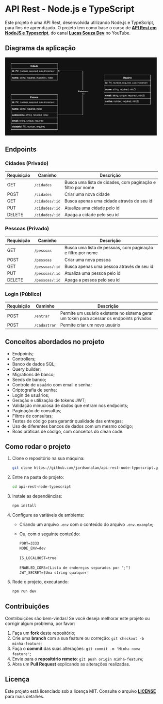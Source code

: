# API Rest - Node.js e TypeScript
Este projeto é uma API Rest, desenvolvida utilizando Node.js e TypeScript, para fins de aprendizado. O projeto tem como base o curso de **[API Rest em NodeJS e Typescript](https://youtu.be/SVepTuBK4V0)**, do canal **[Lucas Souza Dev](https://www.youtube.com/c/LucasSouzaDev)** no YouTube.

## Diagrama da aplicação
<img src="./docs/api_nodejs_typescript.png" width="500"></img>

## Endpoints
### Cidades (Privado)
| Requisição | Caminho | Descrição |
| --- | --- | --- |
| GET | `/cidades` | Busca uma lista de cidades, com paginação e filtro por nome |
| POST | `/cidades` | Criar uma nova cidade |
| GET | `/cidades/:id` | Busca apenas uma cidade através de seu id |
| PUT | `/cidades/:id` | Atualiza uma cidade pelo id |
| DELETE | `/cidades/:id` | Apaga a cidade pelo seu id |

### Pessoas (Privado)
| Requisição | Caminho | Descrição |
| --- | --- | --- |
| GET | `/pessoas` | Busca uma lista de pessoas, com paginação e filtro por nome |
| POST | `/pessoas` | Criar uma nova pessoa |
| GET | `/pessoas/:id` | Busca apenas uma pessoa através de seu id |
| PUT | `/pessoas/:id` | Atualiza uma pessoa pelo id |
| DELETE | `/pessoas/:id` | Apaga a pessoa pelo seu id |

### Login (Público)
| Requisição | Caminho | Descrição |
| --- | --- | --- |
| POST | `/entrar` | Permite um usuário existente no sistema gerar um token para acessar os endpoints privados |
| POST | `/cadastrar` | Permite criar um novo usuário |

## Conceitos abordados no projeto
- Endpoints;
- Controllers;
- Banco de dados SQL;
- Query builder;
- Migrations de banco;
- Seeds de banco;
- Controle de usuário com email e senha;
- Criptografia de senha;
- Login de usuários;
- Geração e utilização de tokens JWT;
- Validação minuciosa de dados que entram nos endpoints;
- Paginação de consultas;
- Filtros de consultas;
- Testes de código para garantir qualidade das entregas;
- Uso de diferentes bancos de dados com um mesmo código;
- Boas práticas de código, com conceitos do clean code.

## Como rodar o projeto
1. Clone o repositório na sua máquina:
    ```bash
    git clone https://github.com/jardsonalan/api-rest-node-typescript.git
    ```

2. Entre na pasta do projeto:
    ```bash
    cd api-rest-node-typescript
    ```

3. Instale as dependências:
    ```bash
    npm install
    ```

4. Configure as variáveis de ambiente:
    - Criando um arquivo `.env` com o conteúdo do arquivo `.env.example`;
    - Ou, com o seguinte conteúdo:
    
      ```
      PORT=3333
      NODE_ENV=dev

      IS_LOCALHOST=true

      ENABLED_CORS=[Lista de endereços separados por ";"]
      JWT_SECRET=[Uma string qualquer]
      ```

5. Rode o projeto, executando:
    ```bash
    npm run dev
    ```

## Contribuições
Contribuições são bem-vindas! Se você deseja melhorar este projeto ou corrigir algum problema, por favor:
1. Faça um **fork** deste repositório;
2. Crie uma **branch** com a sua feature ou correção: `git checkout -b minha-feature`;
3. Faça o **commit** das suas alterações: `git commit -m 'Minha nova feature'`;
4. Envie para o **repositório remoto**: `git push origin minha-feature`;
5. Abra um **Pull Request** explicando as alterações realizadas.

## Licença
Este projeto está licenciado sob a licença MIT. Consulte o arquivo **[LICENSE](./LICENSE)** para mais detalhes.